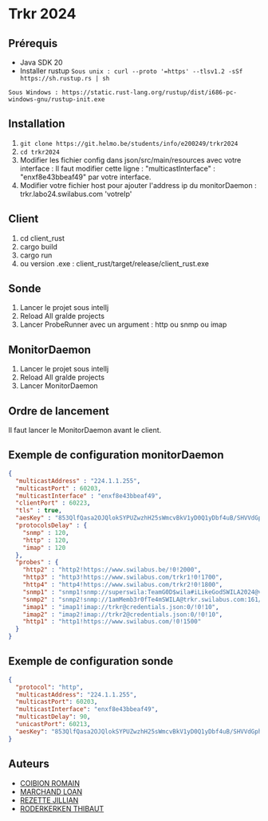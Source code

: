 
# Trkr 2024

## Prérequis
* Java SDK 20
* Installer rustup 
```Sous unix : curl --proto '=https' --tlsv1.2 -sSf https://sh.rustup.rs | sh```

```Sous Windows : https://static.rust-lang.org/rustup/dist/i686-pc-windows-gnu/rustup-init.exe```

## Installation
1. ```git clone https://git.helmo.be/students/info/e200249/trkr2024```
2. ```cd trkr2024```
3. Modifier les fichier config dans json/src/main/resources avec votre interface :
Il faut modifier cette ligne :   "multicastInterface" : "enxf8e43bbeaf49" par votre interface.
4. Modifier votre fichier host pour ajouter l'address ip du monitorDaemon : trkr.labo24.swilabus.com 'votreIp'

## Client
1. cd client_rust
2. cargo build
3. cargo run
4. ou version .exe : client_rust/target/release/client_rust.exe

## Sonde 
1. Lancer le projet sous intelIj
2. Reload All gralde projects
3. Lancer ProbeRunner avec un argument : http ou snmp ou imap

## MonitorDaemon
1. Lancer le projet sous intelIj
2. Reload All gralde projects
3. Lancer MonitorDaemon

## Ordre de lancement
Il faut lancer le MonitorDaemon avant le client.

## Exemple de configuration monitorDaemon
```json
{
  "multicastAddress" : "224.1.1.255",
  "multicastPort" : 60203,
  "multicastInterface" : "enxf8e43bbeaf49",
  "clientPort" : 60223,
  "tls" : true,
  "aesKey" : "853QlfQasa2OJQlokSYPUZwzhH25sWmcvBkV1yD0Q1yDbf4uB/SHVVdGphA7V2nA4iE78EUikhj95iltTO98gKj3ueX/KxXRkkXtUL+Vk8Ep+xghJk4Ydtm+VDmkQfwVY/3OPLa4HjkGZOZ8Bge+Bg16tdpiUxTwYD+g62NgLpSODP1m/zcOVA8WJ9eUxL+gSrmCtnlpeEc6OQoI8rDOBHgBlfFSk0E+dE0iX2m/HDauUdG7Q4KAD16pH5Wfrgte4ZF449twZMZzm2Hg9JmVPuR0cuEw0qkeeclwN+ZDPN6aVy0s2uwG0RgpNn2rjCKNrNzMcALWckzpAp9plU8TcQ==",
  "protocolsDelay" : {
    "snmp" : 120,
    "http" : 120,
    "imap" : 120
  },
  "probes" : {
    "http2" : "http2!https://www.swilabus.be/!0!2000",
    "http3" : "http3!https://www.swilabus.com/trkr1!0!1700",
    "http4" : "http4!https://www.swilabus.com/trkr2!0!1800",
    "snmp1" : "snmp1!snmp://superswila:TeamG0D$wila#iLikeGodSWILA2024@v3.swi.la:6161/1.3.6.1.4.1.2021.4.11.0!10000!99999999",
    "snmp2" : "snmp2!snmp://1amMemb3r0fTe4mSWILA@trkr.swilabus.com:161/1.3.6.1.4.1.2021.11.11.0!10!99999999",
    "imap1" : "imap1!imap://trkr@credentials.json:0/!0!10",
    "imap2" : "imap2!imap://trkr2@credentials.json:0/!0!10",
    "http1" : "http1!https://www.swilabus.com/!0!1500"
  }
}
```

## Exemple de configuration sonde
```json
{
  "protocol": "http",
  "multicastAddress": "224.1.1.255",
  "multicastPort": 60203,
  "multicastInterface": "enxf8e43bbeaf49",
  "multicastDelay": 90,
  "unicastPort": 60213,
  "aesKey": "853QlfQasa2OJQlokSYPUZwzhH25sWmcvBkV1yD0Q1yDbf4uB/SHVVdGphA7V2nA4iE78EUikhj95iltTO98gKj3ueX/KxXRkkXtUL+Vk8Ep+xghJk4Ydtm+VDmkQfwVY/3OPLa4HjkGZOZ8Bge+Bg16tdpiUxTwYD+g62NgLpSODP1m/zcOVA8WJ9eUxL+gSrmCtnlpeEc6OQoI8rDOBHgBlfFSk0E+dE0iX2m/HDauUdG7Q4KAD16pH5Wfrgte4ZF449twZMZzm2Hg9JmVPuR0cuEw0qkeeclwN+ZDPN6aVy0s2uwG0RgpNn2rjCKNrNzMcALWckzpAp9plU8TcQ=="
}
```
  

## Auteurs
* [COIBION ROMAIN](https://git.helmo.be/students/info/q210027)
* [MARCHAND LOAN](https://git.helmo.be/students/info/e200249)
* [REZETTE JILLIAN](https://git.helmo.be/students/info/q210099)
* [RODERKERKEN THIBAUT](https://git.helmo.be/students/info/q210069)



